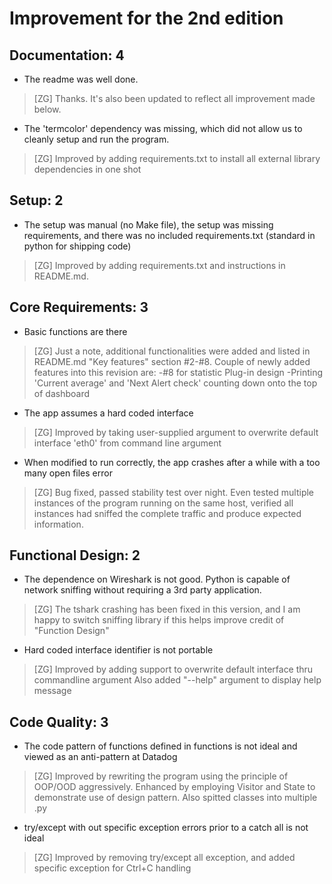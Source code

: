 # Improvement for the 2nd edition

## Documentation: 4
- The readme was well done.
> [ZG] Thanks. It's also been updated to reflect all improvement made below.
- The 'termcolor' dependency was missing, which did not allow us to cleanly setup and run the program.
> [ZG] Improved by adding requirements.txt to install all external library dependencies in one shot

## Setup: 2
- The setup was manual (no Make file), the setup was missing requirements, and there was no included requirements.txt (standard in python for shipping code)
> [ZG] Improved by adding requirements.txt and instructions in README.md.

## Core Requirements: 3
- Basic functions are there
> [ZG] Just a note, additional functionalities were added and listed in README.md "Key features" section #2-#8.
Couple of newly added features into this revision are:
    -#8 for statistic Plug-in design
    -Printing 'Current average' and 'Next Alert check' counting down onto the top of dashboard
- The app assumes a hard coded interface
> [ZG] Improved by taking user-supplied argument to overwrite default interface 'eth0' from command line argument
- When modified to run correctly, the app crashes after a while with a too many open files error
> [ZG] Bug fixed, passed stability test over night.
Even tested multiple instances of the program running on the same host, verified all instances had sniffed the complete traffic and produce expected information.

## Functional Design: 2
- The dependence on Wireshark is not good. Python is capable of network sniffing without requiring a 3rd party application.
> [ZG] The tshark crashing has been fixed in this version, and I am happy to switch sniffing library if this helps improve credit of "Function Design"
- Hard coded interface identifier is not portable
> [ZG] Improved by adding support to overwrite default interface thru commandline argument
Also added "--help" argument to display help message

## Code Quality: 3
- The code pattern of functions defined in functions is not ideal and viewed as an anti-pattern at Datadog
> [ZG] Improved by rewriting the program using the principle of OOP/OOD aggressively.
Enhanced by employing Visitor and State to demonstrate use of design pattern.
Also spitted classes into multiple .py
- try/except with out specific exception errors prior to a catch all is not ideal
> [ZG] Improved by removing try/except all exception, and added specific exception for Ctrl+C handling
